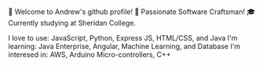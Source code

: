 👋 Welcome to Andrew's github profile!
🔨 Passionate Software Craftsman!
🎓Currently studying at Sheridan College.

I love to use: JavaScript, Python, Express JS, HTML/CSS, and Java
I'm learning: Java Enterprise, Angular, Machine Learning, and Database
I'm interesed in: AWS, Arduino Micro-controllers, C++
